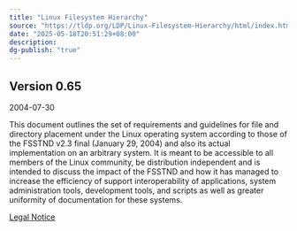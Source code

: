 ```yaml
---
title: "Linux Filesystem Hierarchy"
source: "https://tldp.org/LDP/Linux-Filesystem-Hierarchy/html/index.html"
date: "2025-05-18T20:51:29+08:00"
description:
dg-publish: "true"
---
```

## Version 0.65

2004-07-30  

This document outlines the set of requirements and guidelines for file and directory placement under the Linux operating system according to those of the FSSTND v2.3 final (January 29, 2004) and also its actual implementation on an arbitrary system. It is meant to be accessible to all members of the Linux community, be distribution independent and is intended to discuss the impact of the FSSTND and how it has managed to increase the efficiency of support interoperability of applications, system administration tools, development tools, and scripts as well as greater uniformity of documentation for these systems.

[Legal Notice](https://tldp.org/LDP/Linux-Filesystem-Hierarchy/html/ln14.html)